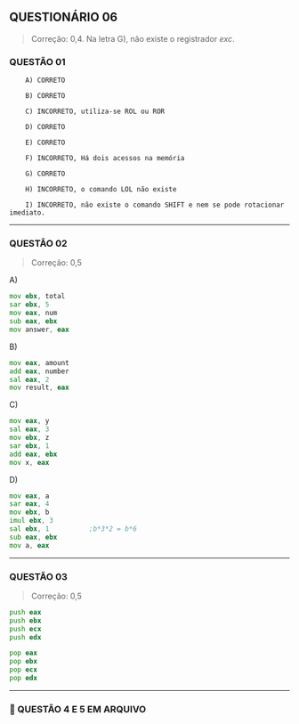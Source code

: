 ## QUESTIONÁRIO 06

> Correção: 0,4. Na letra G), não existe o registrador _exc_.


### QUESTÃO 01

        A) CORRETO

        B) CORRETO

        C) INCORRETO, utiliza-se ROL ou ROR

        D) CORRETO

        E) CORRETO

        F) INCORRETO, Há dois acessos na memória

        G) CORRETO

        H) INCORRETO, o comando LOL não existe

        I) INCORRETO, não existe o comando SHIFT e nem se pode rotacionar imediato.


-----

### QUESTÃO 02

> Correção: 0,5

A)
```asm
mov ebx, total
sar ebx, 5
mov eax, num
sub eax, ebx
mov answer, eax
```

B)
```asm
mov eax, amount
add eax, number
sal eax, 2
mov result, eax
```

C)
```asm
mov eax, y
sal eax, 3
mov ebx, z
sar ebx, 1
add eax, ebx
mov x, eax
```

D)
```asm
mov eax, a
sar eax, 4
mov ebx, b
imul ebx, 3
sal ebx, 1          ;b*3*2 = b*6
sub eax, ebx
mov a, eax
```
-----
### QUESTÃO 03

> Correção: 0,5

```asm
push eax
push ebx
push ecx
push edx

pop eax
pop ebx
pop ecx
pop edx
```
-----
### 📎 QUESTÃO 4 E 5 EM ARQUIVO
